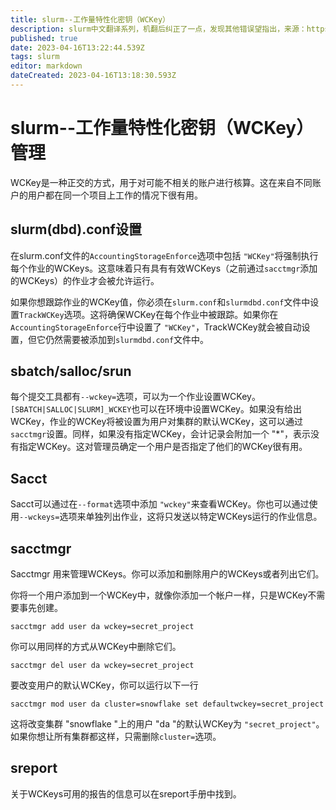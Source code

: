 ```yaml
---
title: slurm--工作量特性化密钥（WCKey）
description: slurm中文翻译系列，机翻后纠正了一点，发现其他错误望指出，来源：https://github.com/SchedMD/slurm/blob/master/doc/html/wckey.shtml
published: true
date: 2023-04-16T13:22:44.539Z
tags: slurm
editor: markdown
dateCreated: 2023-04-16T13:18:30.593Z
---
```


# slurm--工作量特性化密钥（WCKey）管理

WCKey是一种正交的方式，用于对可能不相关的账户进行核算。这在来自不同账户的用户都在同一个项目上工作的情况下很有用。

## slurm(dbd).conf设置

在slurm.conf文件的`AccountingStorageEnforce`选项中包括 `"WCKey"`将强制执行每个作业的WCKeys。这意味着只有具有有效WCKeys（之前通过`sacctmgr`添加的WCKeys）的作业才会被允许运行。

如果你想跟踪作业的WCKey值，你必须在`slurm.conf`和`slurmdbd.conf`文件中设置`TrackWCKey`选项。这将确保WCKey在每个作业中被跟踪。如果你在`AccountingStorageEnforce`行中设置了 `"WCKey"`，TrackWCKey就会被自动设置，但它仍然需要被添加到`slurmdbd.conf`文件中。

## sbatch/salloc/srun

每个提交工具都有`--wckey=`选项，可以为一个作业设置WCKey。`[SBATCH|SALLOC|SLURM]_WCKEY`也可以在环境中设置WCKey。如果没有给出WCKey，作业的WCKey将被设置为用户对集群的默认WCKey，这可以通过`sacctmgr`设置。同样，如果没有指定WCKey，会计记录会附加一个 "*"，表示没有指定WCKey。这对管理员确定一个用户是否指定了他们的WCKey很有用。

## Sacct

Sacct可以通过在`--format`选项中添加 `"wckey"`来查看WCKey。你也可以通过使用`--wckeys=`选项来单独列出作业，这将只发送以特定WCKeys运行的作业信息。

## sacctmgr

Sacctmgr 用来管理WCKeys。你可以添加和删除用户的WCKeys或者列出它们。

你将一个用户添加到一个WCKey中，就像你添加一个帐户一样，只是WCKey不需要事先创建。

```
sacctmgr add user da wckey=secret_project
```

你可以用同样的方式从WCKey中删除它们。

```
sacctmgr del user da wckey=secret_project
```

要改变用户的默认WCKey，你可以运行以下一行

```
sacctmgr mod user da cluster=snowflake set defaultwckey=secret_project
```

这将改变集群 "snowflake "上的用户 "da "的默认WCKey为 `"secret_project"`。如果你想让所有集群都这样，只需删除`cluster=`选项。

## sreport

关于WCKeys可用的报告的信息可以在sreport手册中找到。